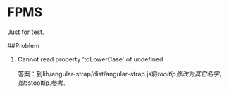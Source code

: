 FPMS
========

Just for test.


##Problem

1.  Cannot read property 'toLowerCase' of undefined

	答案：到lib/angular-strap/dist/angular-strap.js将$tooltip修改为其它名字，如$bstooltip.[参考](https://github.com/mgcrea/angular-strap/issues/826).
